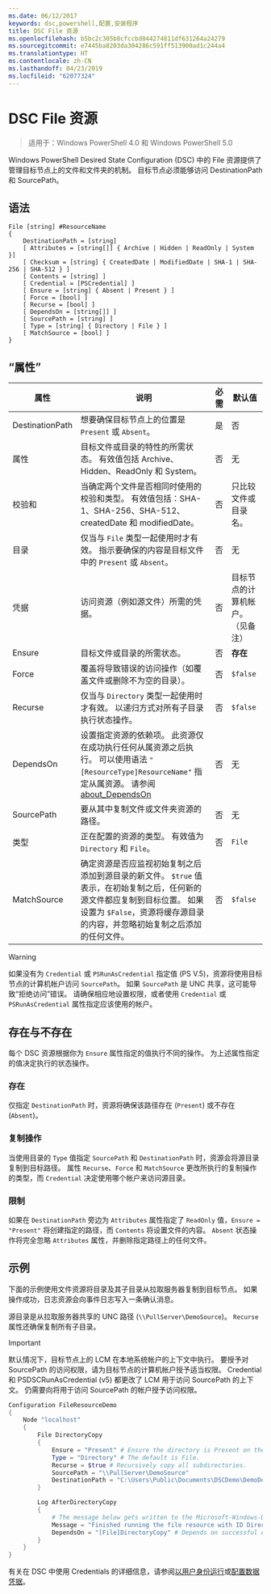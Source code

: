 ```yaml
---
ms.date: 06/12/2017
keywords: dsc,powershell,配置,安装程序
title: DSC File 资源
ms.openlocfilehash: b5bc2c305b8cfccbd044274811df631264a24279
ms.sourcegitcommit: e7445ba8203da304286c591ff513900ad1c244a4
ms.translationtype: HT
ms.contentlocale: zh-CN
ms.lasthandoff: 04/23/2019
ms.locfileid: "62077324"
---
```

# <a name="dsc-file-resource"></a>DSC File 资源

> 适用于：Windows PowerShell 4.0 和 Windows PowerShell 5.0

Windows PowerShell Desired State Configuration (DSC) 中的 File 资源提供了管理目标节点上的文件和文件夹的机制。 目标节点必须能够访问 DestinationPath 和 SourcePath。

## <a name="syntax"></a>语法

```
File [string] #ResourceName
{
    DestinationPath = [string]
    [ Attributes = [string[]] { Archive | Hidden | ReadOnly | System }]
    [ Checksum = [string] { CreatedDate | ModifiedDate | SHA-1 | SHA-256 | SHA-512 } ]
    [ Contents = [string] ]
    [ Credential = [PSCredential] ]
    [ Ensure = [string] { Absent | Present } ]
    [ Force = [bool] ]
    [ Recurse = [bool] ]
    [ DependsOn = [string[]] ]
    [ SourcePath = [string] ]
    [ Type = [string] { Directory | File } ]
    [ MatchSource = [bool] ]
}
```

## <a name="properties"></a>“属性”

|属性       |说明                                                                   |必需|默认值|
|---------------|------------------------------------------------------------------------------|--------|-------|
|DestinationPath|想要确保目标节点上的位置是 `Present` 或 `Absent`。|是|否|
|属性     |目标文件或目录的特性的所需状态。 有效值包括 Archive、Hidden、ReadOnly 和 System。|否|无|
|校验和      |当确定两个文件是否相同时使用的校验和类型。 有效值包括：SHA-1、SHA-256、SHA-512、createdDate 和 modifiedDate。|否|只比较文件或目录名。|
|目录       |仅当与 `File` 类型一起使用时才有效。 指示要确保的内容是目标文件中的 `Present` 或 `Absent`。 |否|无|
|凭据     |访问资源（例如源文件）所需的凭据。|否|目标节点的计算机帐户。 （见备注）|
|Ensure         |目标文件或目录的所需状态。 |否|**存在**|
|Force          |覆盖将导致错误的访问操作（如覆盖文件或删除不为空的目录）。|否|`$false`|
|Recurse        |仅当与 `Directory` 类型一起使用时才有效。 以递归方式对所有子目录执行状态操作。|否|`$false`|
|DependsOn      |设置指定资源的依赖项。 此资源仅在成功执行任何从属资源之后执行。 可以使用语法 `"[ResourceType]ResourceName"` 指定从属资源。 请参阅 [about_DependsOn](../../../configurations/resource-depends-on.md)|否|无|
|SourcePath     |要从其中复制文件或文件夹资源的路径。|否|无|
|类型           |正在配置的资源的类型。 有效值为 `Directory` 和 `File`。|否|`File`|
|MatchSource    |确定资源是否应监视初始复制之后添加到源目录的新文件。 `$true` 值表示，在初始复制之后，任何新的源文件都应复制到目标位置。 如果设置为 `$False`，资源将缓存源目录的内容，并忽略初始复制之后添加的任何文件。|否|`$false`|

> [!WARNING]
> 如果没有为 `Credential` 或 `PSRunAsCredential` 指定值 (PS V.5)，资源将使用目标节点的计算机帐户访问 `SourcePath`。  如果 `SourcePath` 是 UNC 共享，这可能导致“拒绝访问”错误。 请确保相应地设置权限，或者使用 `Credential` 或 `PSRunAsCredential` 属性指定应该使用的帐户。

## <a name="present-vs-absent"></a>存在与不存在

每个 DSC 资源根据你为 `Ensure` 属性指定的值执行不同的操作。 为上述属性指定的值决定执行的状态操作。

### <a name="existence"></a>存在

仅指定 `DestinationPath` 时，资源将确保该路径存在 (`Present`) 或不存在 (`Absent`)。

### <a name="copy-operations"></a>复制操作

当使用目录的 `Type` 值指定 `SourcePath` 和 `DestinationPath` 时，资源会将源目录复制到目标路径。 属性 `Recurse`、`Force` 和 `MatchSource` 更改所执行的复制操作的类型，而 `Credential` 决定使用哪个帐户来访问源目录。

### <a name="limitations"></a>限制

如果在 `DestinationPath` 旁边为 `Attributes` 属性指定了 `ReadOnly` 值，`Ensure = "Present"` 将创建指定的路径，而 `Contents` 将设置文件的内容。  `Absent` 状态操作将完全忽略 `Attributes` 属性，并删除指定路径上的任何文件。

## <a name="example"></a>示例

下面的示例使用文件资源将目录及其子目录从拉取服务器复制到目标节点。 如果操作成功，日志资源会向事件日志写入一条确认消息。

源目录是从拉取服务器共享的 UNC 路径 (`\\PullServer\DemoSource`)。 `Recurse` 属性还确保复制所有子目录。

> [!IMPORTANT]
> 默认情况下，目标节点上的 LCM 在本地系统帐户的上下文中执行。 要授予对 SourcePath 的访问权限，请为目标节点的计算机帐户授予适当权限。 Credential 和 PSDSCRunAsCredential (v5) 都更改了 LCM 用于访问 SourcePath 的上下文。 仍需要向将用于访问 SourcePath 的帐户授予访问权限。

```powershell
Configuration FileResourceDemo
{
    Node "localhost"
    {
        File DirectoryCopy
        {
            Ensure = "Present" # Ensure the directory is Present on the target node.
            Type = "Directory" # The default is File.
            Recurse = $true # Recursively copy all subdirectories.
            SourcePath = "\\PullServer\DemoSource"
            DestinationPath = "C:\Users\Public\Documents\DSCDemo\DemoDestination"
        }

        Log AfterDirectoryCopy
        {
            # The message below gets written to the Microsoft-Windows-Desired State Configuration/Analytic log
            Message = "Finished running the file resource with ID DirectoryCopy"
            DependsOn = "[File]DirectoryCopy" # Depends on successful execution of the File resource.
        }
    }
}
```

有关在 DSC 中使用 Credentials 的详细信息，请参阅[以用户身份运行](../../../configurations/runAsUser.md)或[配置数据凭据](../../../configurations/configDataCredentials.md)。

